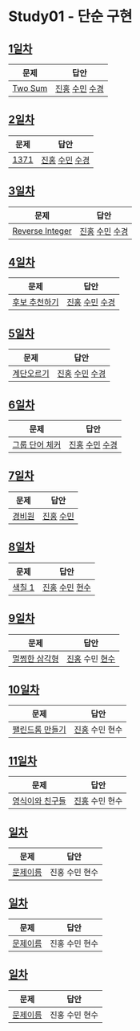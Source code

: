 # Study01 - 단순 구현

## [1일차](Day01)

| 문제                 | 답안                |
| -------------------- | ------------------- |
| [Two Sum](https://leetcode.com/problems/two-sum/) | [진홍](Day01/kjh.java) [수민](Day01/ysm.cpp) [수경](Day01/hsk.js) |


## [2일차](Day02)

| 문제                 | 답안                |
| -------------------- | ------------------- |
| [1371](https://www.acmicpc.net/problem/1371) | [진홍](Day02/kjh.java) [수민](Day02/ysm.cpp) [수경](Day02/hsk.js) |

## [3일차](Day03)

| 문제                 | 답안                |
| -------------------- | ------------------- |
| [Reverse Integer](https://leetcode.com/problems/reverse-integer/) | [진홍](Day03/kjh.java) [수민](Day03/ysm.cpp) [수경](Day03/hsk.js) |


## [4일차](Day04)

| 문제                 | 답안                |
| -------------------- | ------------------- |
| [후보 추천하기](https://www.acmicpc.net/problem/1713) | [진홍](Day04/kjh.java) [수민](Day04/ysm.cpp) [수경](Day04/hsk.js) |


## [5일차](Day05)

| 문제                 | 답안                |
| -------------------- | ------------------- |
| [계단오르기](https://www.acmicpc.net/problem/2579) | [진홍](Day05/kjh.kt) [수민](Day05/ysm.cpp) [수경](Day05/hsk.js) |


## [6일차](Day06)

| 문제                 | 답안                |
| -------------------- | ------------------- |
| [그룹 단어 체커](https://www.acmicpc.net/problem/1316) | [진홍](Day06/kjh.kt) [수민](Day06/ysm.cpp) [수경](Day06/hsk.js) |

## [7일차](Day07)

| 문제                 | 답안                |
| -------------------- | ------------------- |
| [경비원](https://www.acmicpc.net/problem/2564) | [진홍](Day07/kjh.kt) [수민](Day07/ysm.cpp) |

## [8일차](Day08)

| 문제                 | 답안                       |
| -------------------- |--------------------------|
| [색칠 1](https://www.acmicpc.net/problem/1117) | [진홍](Day08/kjh.java) [수민](Day08/ysm.cpp) [현수](Day07/hhs.java) |

## [9일차](Day09)

| 문제                                                                         | 답안                |
|----------------------------------------------------------------------------| ------------------- |
| [멀쩡한 삼각형](https://school.programmers.co.kr/learn/courses/30/lessons/62048) | [진홍](Day09/kjh.kt) 수민 [현수](Day09/hhs.java) |

## [10일차](Day10)

| 문제                 | 답안                |
| -------------------- | ------------------- |
| [팰린드롬 만들기](https://www.acmicpc.net/problem/1213) | [진홍](Day10/kjh.kt) 수민 현수 |

## [11일차](Day11)

| 문제                 | 답안                |
| -------------------- | ------------------- |
| [영식이와 친구들](https://www.acmicpc.net/problem/1592) | [진홍](Day11/kjh.kt) 수민 현수 |

## [일차](Day)

| 문제                 | 답안                |
| -------------------- | ------------------- |
| [문제이름](문제링크) | 진홍 수민 현수 |

## [일차](Day)

| 문제                 | 답안                |
| -------------------- | ------------------- |
| [문제이름](문제링크) | 진홍 수민 현수 |

## [일차](Day)

| 문제                 | 답안                |
| -------------------- | ------------------- |
| [문제이름](문제링크) | 진홍 수민 현수 |
